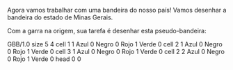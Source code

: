 Agora vamos trabalhar com uma bandeira do nosso país! Vamos desenhar a bandeira do estado de Minas Gerais. 

Com a garra na origem, sua tarefa é desenhar esta pseudo-bandeira:

<gs-board>
GBB/1.0
    size 5 4
    cell 1 1 Azul 0 Negro 0 Rojo 1 Verde 0
    cell 2 1 Azul 0 Negro 0 Rojo 1 Verde 0
    cell 3 1 Azul 0 Negro 0 Rojo 1 Verde 0
    cell 2 2 Azul 0 Negro 0 Rojo 1 Verde 0
    head 0 0
</gs-board>